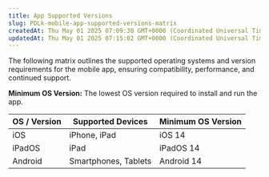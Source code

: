 ```yaml
---
title: App Supported Versions
slug: PDLk-mobile-app-supported-versions-matrix
createdAt: Thu May 01 2025 07:09:30 GMT+0000 (Coordinated Universal Time)
updatedAt: Thu May 01 2025 07:15:02 GMT+0000 (Coordinated Universal Time)
---
```


The following matrix outlines the supported operating systems and version requirements for the mobile app, ensuring compatibility, performance, and continued support.

**Minimum OS Version:** The lowest OS version required to install and run the app.

| **OS / Version** | **Supported Devices** | **Minimum OS Version** |
| ---------------- | --------------------- | ---------------------- |
| iOS              | iPhone, iPad          | iOS 14                 |
| iPadOS           | iPad                  | iPadOS 14              |
| Android          | Smartphones, Tablets  | Android 14             |



